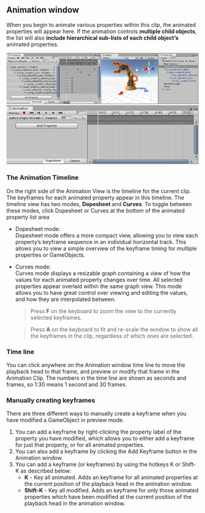 ## Animation window

When you begin to animate various properties within this clip, the animated properties will appear here. If the animation controls **multiple child objects**, the list will also **include hierarchical sub-lists of each child object’s** animated properties. 

![](./AnimationEditorShowsSelected.jpg)
![](./AnimationWindowEmptyClip.png)


### The Animation Timeline
 
On the right side of the Animation View is the timeline for the current clip. The keyframes for each animated property appear in this timeline. 
The timeline view has two modes, **Dopesheet** and **Curves**. To toggle between these modes, click Dopesheet or Curves at the bottom of the animated property list area
  
- Dopesheet mode: \
  Dopesheet mode offers a more compact view, allowing you to view each property’s keyframe sequence in an individual horizontal track. This allows you to view a simple overview of the keyframe timing for multiple properties or GameObjects.  
  
- Curves mode: \
  Curves mode displays a resizable graph containing a view of how the values for each animated property changes over time. All selected properties appear overlaid within the same graph view. This mode allows you to have great control over viewing and editing the values, and how they are interpolated between.
  > Press **F** on the keyboard to zoom the view to the currently selected keyframes.

  > Press **A** on the keyboard to fit and re-scale the window to show all the keyframes in the clip, regardless of which ones are selected. 
  
  
### Time line
You can click anywhere on the Animation window time line to move the playback head to that frame, and preview or modify that frame in the Animation Clip. The numbers in the time line are shown as seconds and frames, so 1:30 means 1 second and 30 frames.


### Manually creating keyframes
There are three different ways to manually create a keyframe when you have modified a GameObject in preview mode.

1. You can add a keyframe by right-clicking the property label of the property you have modified, which allows you to either add a keyframe for just that property, or for all animated properties.
2. You can also add a keyframe by clicking the Add Keyframe button in the Animation window
3. You can add a keyframe (or keyframes) by using the hotkeys K or Shift-K as described below:
   - **K** - Key all animated. Adds an keyframe for all animated properties at the current position of the playback head in the animation window.
   - **Shift-K** - Key all modified. Adds an keyframe for only those animated properties which have been modified at the current position of the playback head in the animation window.



